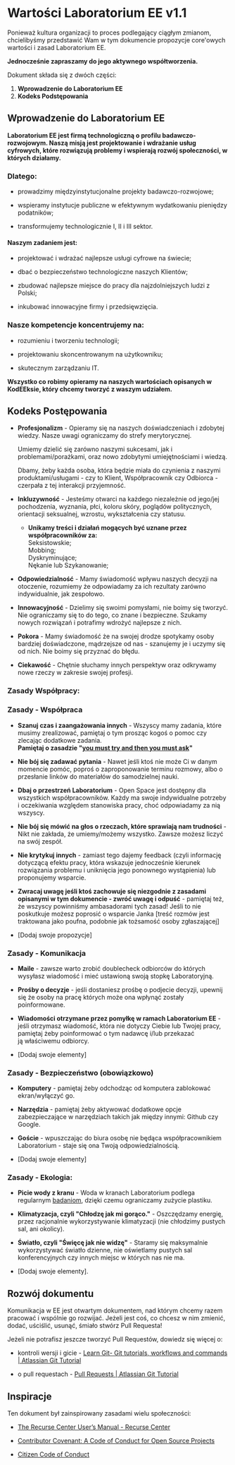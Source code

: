 # Wartości Laboratorium EE v1.1

Ponieważ kultura organizacji to proces podlegający ciągłym zmianom, chcielibyśmy
przedstawić Wam w tym dokumencie propozycje core'owych wartości i zasad
Laboratorium EE.    

**Jednocześnie zapraszamy do jego aktywnego współtworzenia.**

Dokument składa się z dwóch części:

1. **Wprowadzenie do Laboratorium EE**
2. **Kodeks Podstępowania**

## Wprowadzenie do Laboratorium EE
**Laboratorium EE jest firmą technologiczną o profilu badawczo-rozwojowym.
Naszą misją jest projektowanie i wdrażanie usług cyfrowych, które rozwiązują
problemy i wspierają rozwój społeczności, w których działamy.**

### **Dlatego:**

- prowadzimy międzyinstytucjonalne projekty badawczo-rozwojowe;

- wspieramy instytucje publiczne w efektywnym wydatkowaniu pieniędzy podatników;

- transformujemy technologicznie I, II i III sektor.


#### Naszym zadaniem jest:

- projektować i wdrażać najlepsze usługi cyfrowe na świecie;

- dbać o bezpieczeństwo technologiczne naszych Klientów;

- zbudować najlepsze miejsce do pracy dla najzdolniejszych ludzi z Polski;

- inkubować innowacyjne firmy i przedsięwzięcia.

### Nasze kompetencje koncentrujemy na:

- rozumieniu i tworzeniu technologii;

- projektowaniu skoncentrowanym na użytkowniku;

- skutecznym zarządzaniu IT.

**Wszystko co robimy opieramy na naszych wartościach opisanych
w KodEEksie, który chcemy tworzyć z waszym udziałem.**

## **Kodeks Postępowania**

- **Profesjonalizm** - Opieramy się na naszych doświadczeniach i zdobytej wiedzy.
Nasze uwagi ograniczamy do strefy merytorycznej.

    Umiemy dzielić się zarówno naszymi sukcesami, jak i problemami/porażkami,
    oraz nowo zdobytymi umiejętnościami i wiedzą.

    Dbamy, żeby każda osoba, która będzie miała do czynienia z naszymi
    produktami/usługami - czy to Klient, Współpracownik czy Odbiorca - czerpała
    z tej interakcji przyjemność.

- **Inkluzywność** - Jesteśmy otwarci na każdego niezależnie od jego/jej
pochodzenia, wyznania, płci, koloru skóry, poglądów politycznych,
orientacji seksualnej, wzrostu, wykształcenia czy statusu.

   - **Unikamy treści i działań mogących być uznane przez współpracowników za:**   
    Seksistowskie;  
    Mobbing;  
    Dyskryminujące;    
    Nękanie lub Szykanowanie;

- **Odpowiedzialność** - Mamy świadomość wpływu naszych decyzji na otoczenie,
rozumiemy że odpowiadamy za ich rezultaty zarówno indywidualnie, jak zespołowo.

- **Innowacyjność** - Dzielimy się swoimi pomysłami, nie boimy się tworzyć.
Nie ograniczamy się to do tego, co znane i bezpieczne. Szukamy nowych rozwiązań
i potrafimy wdrożyć najlepsze z nich.

- **Pokora** - Mamy świadomość że na swojej drodze spotykamy osoby bardziej
doświadczone, mądrzejsze od nas - szanujemy je i uczymy się od nich.
Nie boimy się przyznać do błędu.

- **Ciekawość** - Chętnie słuchamy innych perspektyw oraz odkrywamy nowe rzeczy
w zakresie swojej profesji.

### Zasady Współpracy:

### Zasady - Współpraca

- **Szanuj czas i zaangażowania innych** -
Wszyscy mamy zadania, które musimy zrealizować, pamiętaj o tym prosząc kogoś
o pomoc czy zlecając dodatkowe zadania.    
**Pamiętaj o zasadzie "[you must try and then you must
ask](https://blogs.akamai.com/2013/10/you-must-try-and-then-you-must-ask.html)"**

- **Nie bój się zadawać pytania** - Nawet jeśli ktoś nie może Ci w danym momencie
pomóc, poproś o zaproponowanie terminu rozmowy, albo o przesłanie linków
do materiałów do samodzielnej nauki.

- **Dbaj o przestrzeń Laboratorium** - Open Space jest dostępny dla wszystkich
współpracowników. Każdy ma swoje indywidualne potrzeby i oczekiwania względem
stanowiska pracy, choć odpowiadamy za nią wszyscy.

- **Nie bój się mówić na głos o rzeczach, które sprawiają nam trudności** - Nikt nie zakłada,
że umiemy/możemy wszystko. Zawsze możesz liczyć na swój zespół.

- **Nie krytykuj innych** - zamiast tego dajemy feedback (czyli informację dotyczącą
efektu pracy, która wskazuje jednocześnie kierunek rozwiązania problemu i uniknięcia
jego ponownego wystąpienia) lub proponujemy wsparcie.

- **Zwracaj uwagę jeśli ktoś zachowuje się niezgodnie z zasadami opisanymi
w tym dokumencie - zwróć uwagę i odpuść** - pamiętaj też, że wszyscy powinniśmy
ambasadorami tych zasad! Jeśli to nie poskutkuje możesz poprosić o wsparcie
Janka [treść rozmów jest traktowana jako poufna, podobnie jak tożsamość osoby
zgłaszającej]

- [Dodaj swoje propozycje]

### Zasady - Komunikacja

- **Maile** - zawsze warto zrobić doublecheck odbiorców do których wysyłasz
wiadomość i mieć ustawioną swoją stopkę Laboratoryjną.

- **Prośby o decyzje** - jeśli dostaniesz prośbę o podjecie decyzji, upewnij
się że osoby na pracę których może ona wpłynąć zostały poinformowane.

- **Wiadomości otrzymane przez pomyłkę w ramach Laboratorium EE** - jeśli otrzymasz
wiadomość, która nie dotyczy Ciebie lub Twojej pracy, pamiętaj żeby poinformować
o tym nadawcę i/lub przekazać ją właściwemu odbiorcy.

- [Dodaj swoje elementy]

### Zasady - Bezpieczeństwo (obowiązkowo)

- **Komputery** - pamiętaj żeby odchodząc od komputera zablokować ekran/wyłączyć go.

- **Narzędzia** - pamiętaj żeby aktywować dodatkowe opcje zabezpieczające
w narzędziach takich jak między innymi: Github czy Google.

- **Goście** - wpuszczając do biura osobę nie będąca współpracownikiem
Laboratorium - staje się ona Twoją odpowiedzialnością.

- [Dodaj swoje elementy]

### Zasady - Ekologia:

- **Picie wody z kranu** - Woda w kranach Laboratorium podlega regularnym [badaniom](https://drive.google.com/a/laboratorium.ee/file/d/0B7mG55zoohlkSkpJeFBKZHZGTENGelhzdUNkWkNaUTZzcGZn/view?usp=sharing), dzięki czemu ograniczamy zużycie plastiku.    

- **Klimatyzacja, czyli "Chłodzę jak mi gorąco."** - Oszczędzamy energię,
przez racjonalnie wykorzystywanie klimatyzacji (nie chłodzimy pustych sal, ani okolicy).    

- **Światło, czyli "Święcę jak nie widzę"** - Staramy się maksymalnie
wykorzystywać światło dzienne, nie oświetlamy pustych sal konferencyjnych
czy innych miejsc w których nas nie ma.   

- [Dodaj swoje elementy].   

## Rozwój dokumentu
Komunikacja w EE jest otwartym dokumentem, nad którym chcemy razem pracować
i wspólnie go rozwijać. Jeżeli jest coś, co chcesz w nim zmienić, dodać,
uściślić, usunąć, śmiało stwórz Pull Requesta!

Jeżeli nie potrafisz jeszcze tworzyć Pull Requestów, dowiedz się więcej o:

- kontroli wersji i gicie -
[Learn Git- Git tutorials, workflows and commands | Atlassian Git Tutorial](https://www.atlassian.com/git)

- o pull requestach -
[Pull Requests | Atlassian Git Tutorial](https://www.atlassian.com/git/tutorials/making-a-pull-request)

## Inspiracje
Ten dokument był zainspirowany zasadami wielu społeczności:

- [The Recurse Center User’s Manual - Recurse Center](https://www.recurse.com/manual)

- [Contributor Covenant: A Code of Conduct for Open Source Projects](http://contributor-covenant.org/)

- [Citizen Code of Conduct](http://citizencodeofconduct.org/)

